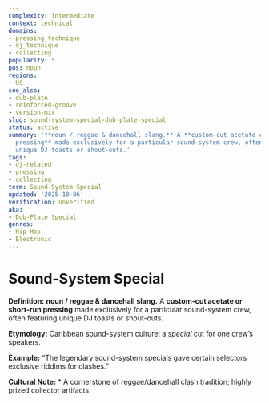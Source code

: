 ```yaml
---
complexity: intermediate
context: technical
domains:
- pressing_technique
- dj_technique
- collecting
popularity: 5
pos: noun
regions:
- US
see_also:
- dub-plate
- reinforced-groove
- version-mix
slug: sound-system-special-dub-plate-special
status: active
summary: '**noun / reggae & dancehall slang.** A **custom-cut acetate or short-run
  pressing** made exclusively for a particular sound-system crew, often featuring
  unique DJ toasts or shout-outs.'
tags:
- dj-related
- pressing
- collecting
term: Sound-System Special
updated: '2025-10-06'
verification: unverified
aka:
- Dub-Plate Special
genres:
- Hip Hop
- Electronic
---
```


# Sound-System Special

**Definition:** **noun / reggae & dancehall slang.** A **custom-cut acetate or short-run pressing** made exclusively for a particular sound-system crew, often featuring unique DJ toasts or shout-outs.

**Etymology:** Caribbean sound-system culture: a *special* cut for one crew’s speakers.

**Example:** “The legendary sound-system specials gave certain selectors exclusive riddims for clashes.”

**Cultural Note:** * A cornerstone of reggae/dancehall clash tradition; highly prized collector artifacts.

